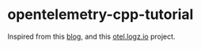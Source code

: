# opentelemetry-cpp-tutorial

Inspired from this [blog](https://logz.io/blog/cplusplus-opentelemetry-tracing/#start),
and this [otel.logz.io](https://github.com/dawidborycki/otel.logz.io) project.

